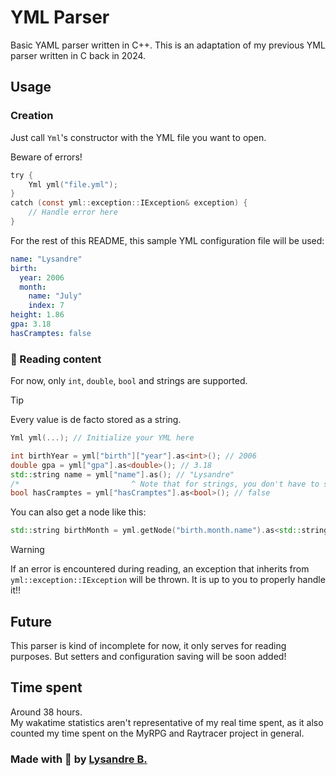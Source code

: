 # YML Parser

Basic YAML parser written in C++. This is an adaptation of my previous YML
parser written in C back in 2024.

## Usage

### Creation

Just call `Yml`'s constructor with the YML file you want to open.

Beware of errors!
```c
try {
    Yml yml("file.yml");
}
catch (const yml::exception::IException& exception) {
    // Handle error here
}
```

For the rest of this README, this sample YML configuration file will be used:
```yml
name: "Lysandre"
birth:
  year: 2006
  month:
    name: "July"
    index: 7
height: 1.86
gpa: 3.18
hasCramptes: false
```

### 📰 Reading content

For now, only `int`, `double`, `bool` and strings are supported.

> [!TIP]
> Every value is de facto stored as a string.

```cpp
Yml yml(...); // Initialize your YML here

int birthYear = yml["birth"]["year"].as<int>(); // 2006
double gpa = yml["gpa"].as<double>(); // 3.18
std::string name = yml["name"].as(); // "Lysandre"
/*                         ^ Note that for strings, you don't have to specify the type */
bool hasCramptes = yml["hasCramptes"].as<bool>(); // false
```

You can also get a node like this:
```cpp
std::string birthMonth = yml.getNode("birth.month.name").as<std::string>();
```

> [!WARNING]
> If an error is encountered during reading, an exception that inherits from
> `yml::exception::IException` will be thrown. It is up to you to properly
> handle it!!

## Future

This parser is kind of incomplete for now, it only serves for reading purposes.
But setters and configuration saving will be soon added!

## Time spent

Around 38 hours.\
My wakatime statistics aren't representative of my real time
spent, as it also counted my time spent on the MyRPG and Raytracer project in
general.

### Made with 💜 by [Lysandre B.](https://www.github.com/shuvlyy)
